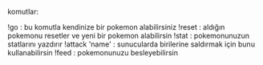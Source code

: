 komutlar:

!go : bu komutla kendinize bir pokemon alabilirsiniz
!reset : aldığın pokemonu resetler ve yeni bir pokemon alabilirsin
!stat : pokemonunuzun statlarını yazdırır
!attack 'name' : sunucularda birilerine saldırmak için bunu kullanabilirsin
!feed : pokemonunuzu besleyebilirsin
